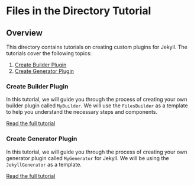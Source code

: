 # Files in the Directory Tutorial

## Overview

This directory contains tutorials on creating custom plugins for Jekyll. The tutorials cover the following topics:

1. [Create Builder Plugin](#create-builder-plugin)
2. [Create Generator Plugin](#create-generator-plugin)

### Create Builder Plugin

In this tutorial, we will guide you through the process of creating your own builder plugin called `MyBuilder`. We will use the `FilesBuilder` as a template to help you understand the necessary steps and components.

[Read the full tutorial](./create-builder-plugin.md)

### Create Generator Plugin

In this tutorial, we will guide you through the process of creating your own generator plugin called `MyGenerator` for Jekyll. We will be using the `JekyllGenerator` as a template.

[Read the full tutorial](./create-generator-plugin.md)